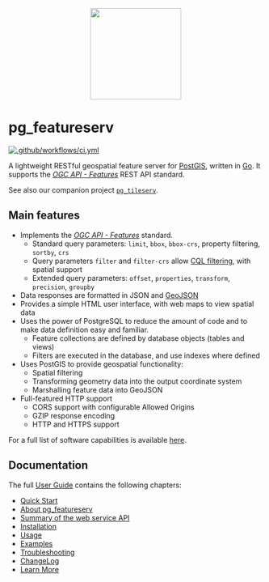 <p align="center">
  <a href="https://access.crunchydata.com/documentation/pg_featureserv/latest/"><img width="180" height="180" src="./hugo/static/crunchy-spatial-logo.png?raw=true" /></a>
</p>

# pg_featureserv

[![.github/workflows/ci.yml](https://github.com/CrunchyData/pg_featureserv/actions/workflows/ci.yml/badge.svg?branch=master)](https://github.com/CrunchyData/pg_featureserv/actions/workflows/ci.yml)

A lightweight RESTful geospatial feature server for [PostGIS](https://postgis.net/), written in [Go](https://golang.org/).
It supports the [*OGC API - Features*](https://ogcapi.ogc.org/features/) REST API standard.

See also our companion project [`pg_tileserv`](https://github.com/CrunchyData/pg_tileserv).

## Main features

* Implements the [*OGC API - Features*](https://ogcapi.ogc.org/features/) standard.
  * Standard query parameters: `limit`, `bbox`, `bbox-crs`, property filtering, `sortby`, `crs`
  * Query parameters `filter` and `filter-crs` allow [CQL filtering](https://portal.ogc.org/files/96288), with spatial support
  * Extended query parameters: `offset`, `properties`, `transform`, `precision`, `groupby`
* Data responses are formatted in JSON and [GeoJSON](https://www.rfc-editor.org/rfc/rfc7946.txt)
* Provides a simple HTML user interface, with web maps to view spatial data
* Uses the power of PostgreSQL to reduce the amount of code
  and to make data definition easy and familiar.
  * Feature collections are defined by database objects (tables and views)
  * Filters are executed in the database, and use indexes where defined
* Uses PostGIS to provide geospatial functionality:
  * Spatial filtering
  * Transforming geometry data into the output coordinate system
  * Marshalling feature data into GeoJSON
* Full-featured HTTP support
  * CORS support with configurable Allowed Origins
  * GZIP response encoding
  * HTTP and HTTPS support

For a full list of software capabilities is available [here](hugo/content/roadmap/capabilities.md).

## Documentation

The full [User Guide](https://access.crunchydata.com/documentation/pg_featureserv/latest/) contains the following chapters:

* [Quick Start](hugo/content/quickstart/_index.md)
* [About pg_featureserv](hugo/content/introduction/_index.md)
* [Summary of the web service API](hugo/content/usage/api.md)
* [Installation](hugo/content/installation/installing.md)
* [Usage](hugo/content/usage/_index.md)
* [Examples](hugo/content/examples/)
* [Troubleshooting](hugo/content/troubleshooting/_index.md)
* [ChangeLog](hugo/content/roadmap/changelog.md)
* [Learn More](hugo/content/learn-more/_index.md)
